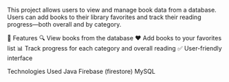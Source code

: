 This project allows users to view and manage book data from a database. Users can add books to their library favorites and track their reading progress—both overall and by category.

🚀 Features
🔍 View books from the database
❤️ Add books to your favorites list
📊 Track progress for each category and overall reading
✅ User-friendly interface

Technologies Used
Java 
Firebase (firestore)
MySQL 
